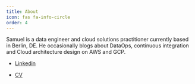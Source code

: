 ```yaml
---
title: About
icon: fas fa-info-circle
order: 4
---
```



Samuel is a data engineer and cloud solutions practitioner currently based in Berlin, DE.
He occasionally blogs about DataOps, continuous integration and Cloud architecture design on AWS and GCP.


- [Linkedin](https://www.linkedin.com/in/samuel-tseng/)

- [CV](https://s3.eu-central-1.amazonaws.com/samueltyh.github.io/CV_SamuelTseng.pdf)
